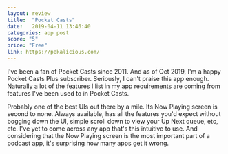 ```yaml
---
layout: review
title:  "Pocket Casts"
date:   2019-04-11 13:46:40
categories: app post
score: "5"
price: "Free"
link: https://pekalicious.com/
---
```

I've been a fan of Pocket Casts since 2011. And as of Oct 2019, I'm a happy Pocket Casts Plus subscriber. Seriously, I can't praise this app enough. Naturally a lot of the features I list in my app requirements are coming from features I've been used to in Pocket Casts. 

Probably one of the best UIs out there by a mile. Its Now Playing screen is second to none. Always available, has all the features you'd expect without bogging down the UI, simple scroll down to view your Up Next queue, etc, etc. I've yet to come across any app that's this intuitive to use. And considering that the Now Playing screen is the most important part of a podcast app, it's surprising how many apps get it wrong.
